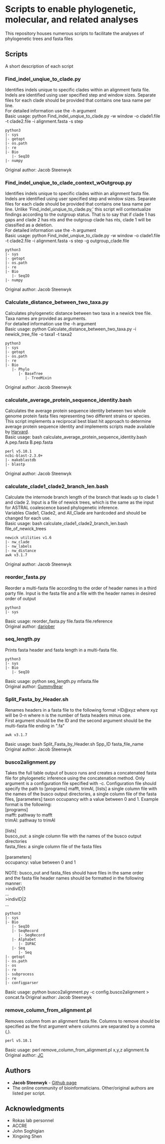 # Scripts to enable phylogenetic, molecular, and related analyses

This repository houses numerous scripts to facilitate the analyses of phylogenetic trees and fasta files

## Scripts

A short description of each script

### Find_indel_unqiue_to_clade.py
Identifies indels unique to specific clades within an alignment fasta file.
Indels are identified using user specified step and window sizes.
Separate files for each clade should be provided that contains one taxa name
per line. <br />
For detailed information use the -h argument <br />
Basic usage: python Find_indel_unqiue_to_clade.py -w window -o clade1.file -t clade2.file -i alignment.fasta -s step
```
python3
|- sys
|- getopt
|- os.path
|- re
|- Bio
   |- SeqIO
|- numpy
```
Original author: Jacob Steenwyk

### Find_indel_unqiue_to_clade_context_wOutgroup.py
Identifies indels unique to specific clades within an alignment fasta file.
Indels are identified using user specified step and window sizes.
Separate files for each clade should be provided that contains one taxa name
per line. Unlike 'Find_indel_unqiue_to_clade.py,' this script will contextualize
findings according to the outgroup status. That is to say that if clade 1 has gaps 
and clade 2 has nts and the outgroup clade has nts, clade 1 will be classified as 
a deletion. <br />
For detailed information use the -h argument <br />
Basic usage: python Find_indel_unqiue_to_clade.py -w window -o clade1.file -t clade2.file -i alignment.fasta -s step -g outgroup_clade.file
```
python3
|- sys
|- getopt
|- os.path
|- re
|- Bio
   |- SeqIO
|- numpy
```
Original author: Jacob Steenwyk

### Calculate_distance_between_two_taxa.py
Calculates phylogenetic distance between two taxa in a newick tree file.
Taxa names are provided as arguments. <br />
For detailed information use the -h argument <br />
Basic usage: python Calculate_distance_between_two_taxa.py -i newick_tree_file -o taxa1 -t taxa2
```
python3
|- sys
|- getopt
|- os.path
|- re
|- Bio
   |- Phylo
      |- BaseTree
         |- TreeMixin
```
Original author: Jacob Steenwyk

### calculate_average_protein_sequence_identity.bash
Calculates the average protein sequence identity between two whole genome
protein fasta files representing two different strains or species. This
script implements a reciprocal best blast hit approach to determine average
protein sequence identity and implements scripts made available by [Harvard](http://archive.sysbio.harvard.edu/csb/resources/computational/scriptome/UNIX/Protocols/Sequences.html). <br />
Basic usage: bash calculate_average_protein_sequence_identity.bash A.pep.fasta B.pep.fasta
```
perl v5.10.1
ncbi-blast-2.3.0+
|- makeblastdb
|- blastp
```
Original author: Jacob Steenwyk

### calculate_clade1_clade2_branch_len.bash
Calculate the internode branch length of the branch that leads up to clade 1 and clade 2.
Input is a file of newick trees, which is the same as the input for ASTRAL coalescence based
phylogenetic inference. <br />
Variables Clade1, Clade2, and All_Clade are hardcoded and should be changed for each use.<br />
Basic usage: bash calculate_clade1_clade2_branch_len.bash file_of_newick_trees
```
newick utilities v1.6
|- nw_clade
|- nw_labels
|- nw_distance
awk v3.1.7
```
Original author: Jacob Steenwyk

### reorder_fasta.py
Reorder a multi-fasta file according to the order of header names in a third party file.
Input is the fasta file and a file with the header names in desired order of output
```
python3
|- sys
```
Basic usage: reorder_fasta.py file.fasta file.reference <br />
Original author: [dariober](http://seqanswers.com/forums/showthread.php?t=29558)

### seq_length.py
Prints fasta header and fasta length in a multi-fasta file.
```
python3
|- sys
|- Bio
   |- SeqIO
```
Basic usage: python seq_length.py mfasta.file <br />
Original author: [GummyBear](https://bioexpressblog.wordpress.com/2014/04/15/calculate-length-of-all-sequences-in-an-multi-fasta-file/)

### Split_Fasta_by_Header.sh
Renames headers in a fasta file to the following format >ID@xyz where 
xyz will be 0-n where n is the number of fasta headers minus one. <br /> 
First argument should be the ID and the second argument should be the multi-fasta file ending in ".fa"
```
awk v3.1.7
```
Basic usage: bash Split_Fasta_by_Header.sh Spp_ID fasta_file_name
Original author: Jacob Steenwyk

### busco2alignment.py
Takes the full table output of busco runs and creates a concatenated fasta file for phylogenetic inference using the concatenation method. Only argument is a configuration file specified with -c.
Configuration file should specify the path to [programs] mafft, trimAl, [lists] a single column file with the names of the busco output directories, a single column file of the fasta files, [parameters] taxon occupancy with a value between 0 and 1. Example format is the following: <br /> 
[programs] <br />
mafft: pathway to mafft <br />
trimAl: pathway to trimAl <br /> 
<br />
[lists] <br />
busco_out: a single column file with the names of the busco output directories <br />
fasta_files: a single column file of the fasta files <br />
<br />
[parameters] <br />
occupancy: value between 0 and 1 <br />
<br />
NOTE: busco_out and fasta_files should have files in the same order <br />
and the fasta file header names should be formatted in the following manner:<br /> 
\>indivID|1<br /> 
...<br /> 
\>indivID|2<br /> 
...<br /> 

```
python3
|- sys
|- Bio
   |- SeqIO
   |- SeqRecord
      |- SeqRecord
   |- Alphabet
      |- IUPAC
   |- Seq
      |- Seq
|- getopt
|- os.path
|- os
|- re
|- subprocess
|- re
|- configparser
```
Basic usage: python busco2alignment.py -c config.busco2alignment > concat.fa
Original author: Jacob Steenwyk

### remove_column_from_alignment.pl
Removes column from an alignment fasta file. Columns to remove should be specified as the first argument where columns are separated by a comma (,).
```
perl v5.10.1
```
Basic usage: perl remove_column_from_alignment.pl x,y,z alignment.fa <br />
Original author: [JC](https://www.biostars.org/p/55555/)

## Authors

* **Jacob Steenwyk** - [Github page](https://jsteenwyk.github.io/)
* The online community of bioinformaticians. Other/original authors are listed per script.

## Acknowledgments

* Rokas lab personnel
* ACCRE
* John Soghigian 
* Xingxing Shen

